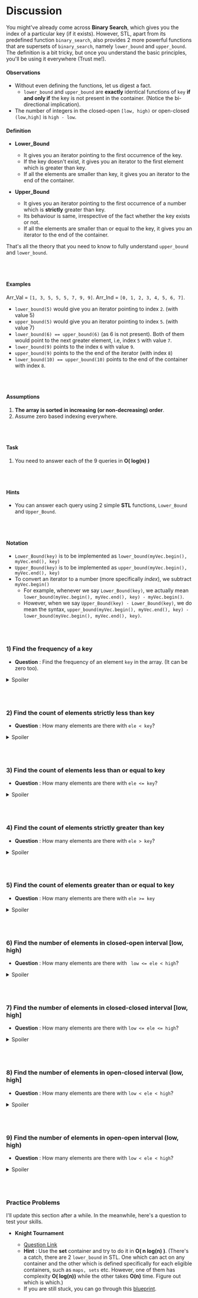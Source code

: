 # Discussion
You might've already come across **Binary Search**, which gives you the index of a particular key (if it exists). However, STL, apart from its predefined function `binary_search`,  also provides 2 more powerful functions that are supersets of `binary_search`, namely `lower_bound` and `upper_bound`. The definition is a bit tricky, but once you understand the basic principles, you'll be using it everywhere (Trust me!).

#### **Observations**

* Without even defining the functions, let us digest a fact.
	* `lower_bound` and `upper_bound` are **exactly** identical functions of `key`  **if and only if** the key is not present in the container. (Notice the bi-directional implication).    
* The number of integers in the closed-open `[low, high)` or open-closed `(low,high]` is `high - low`.



#### **Definition**

* **Lower_Bound**
  * It gives you an iterator pointing to the first occurrence of the key.
  * If the key doesn't exist, it gives you an iterator to the first element which is greater than key.
  * If all the elements are smaller than key, it gives you an iterator to the end of the container.

* **Upper_Bound**
	* It gives you an iterator pointing to the first occurrence of a number which is **strictly** greater than key.
	* Its behaviour is same, irrespective of the fact whether the key exists or not.
	* If all the elements are smaller than or equal to the key, it gives you an iterator to the end of the container.

That's all the theory that you need to know to fully understand `upper_bound` and `lower_bound`.

<br></br>

#### **Examples**

Arr_Val = `[1, 3, 5, 5, 5, 7, 9, 9]`.
Arr_Ind = `[0, 1, 2, 3, 4, 5, 6, 7]`.

* `lower_bound(5)` would give you an iterator pointing to index `2`. (with value 5)
* `upper_bound(5)` would give you an iterator pointing to index `5`. (with value 7)
* `lower_bound(6) == upper_bound(6)` (as 6 is not present). Both of them would point to the next greater element, i.e,  index `5` with value `7`.
* `lower_bound(9)` points to the index `6` with value `9`.
* `upper_bound(9)` points to the the end of the iterator (with index `8`)
* `lower_bound(10) == upper_bound(10)` points to the end of the container with index  `8`.

<br></br>

#### **Assumptions**
1) **The array is sorted in increasing (or non-decreasing) order**.
2) Assume zero based indexing everywhere.

<br></br>

#### **Task**
1) You need to answer each of the 9 queries in **O( log(n) )**

<br></br>

#### **Hints**
* You can answer each query using 2 simple **STL** functions, `Lower_Bound` and `Upper_Bound`.

<br></br>

#### **Notation**
* `Lower_Bound(key)` is to be implemented as `lower_bound(myVec.begin(), myVec.end(), key)`
* `Upper_Bound(key)` is to be implemented as `upper_bound(myVec.begin(), myVec.end(), key)`
* To convert an iterator to a number (more specifically *index*), we subtract `myVec.begin()` 
  * For example, whenever we say `Lower_Bound(key)`, we actually mean `lower_bound(myVec.begin(), myVec.end(), key) - myVec.begin()`.
  * However, when we say `Upper_Bound(key) - Lower_Bound(key)`, we do mean the syntax, `upper_bound(myVec.begin(), myVec.end(), key) - lower_bound(myVec.begin(), myVec.end(), key)`. 

<br></br>

### 1) Find the frequency of a  key
* **Question** : Find the frequency of an element `key` in the array. (It can be zero too).

<details>
	<summary>Spoiler</summary>

* **Answer** : `Upper_Bound(key) - Lower_Bound(key)`.
* **Implementation** : See the last notation.
* **Explanation** :  
	* **Key Exists** : We can find the first occurrence of the key using `lower_bound(key)`. Obviously, we need to include this index in our answer. Then, we can find the first occurrence of the number just greater than key using `upper_bound`. Of course, we won't include this index in our answer. So, it becomes a closed open set, with length `upper_bound(key) - lower_bound(key)`. (By observation-2)
	* **Key Doesn't Exist** : The above formula would still work as `lower_bound` and `upper_bound` would point to the same element , hence the difference is zero as required.

</details>

<br></br>

### 2) Find the count of elements strictly less than key
* **Question** : How many elements are there with `ele < key`?

<details>
	<summary>Spoiler</summary>

* **Answer** : `Lower_Bound(key)`.
* **Implementation** : `lower_bound(myVec.begin(), myVec.end(), key) - myVec.begin()`
* **Explanation** : We can find the occurrence of the first element greater than or equal to key. We don't need to include this index in our answer. Moreover, the `0-th` index is a part of the answer. So the answer is the length of the closed-open set `[0, lower_bound(key)]`. Hence, the result follows from observation-2.

</details>

<br></br>

### 3) Find the count of elements less than or equal to key
* **Question** : How many elements are there with `ele <= key`?

<details>
	<summary>Spoiler</summary>

* **Answer** : `Upper_Bound(key)`
* **Implementation** : `upper_bound(myVec.begin(), myVec.end(), key) - myVec.begin()`
* **Explanation** : 
	* We can find the index of the first element strictly greater than key. We don't need to include this index in our answer. So we again form a closed-open set with `0` on the left end. Hence, the result follows.
	* An alternate explanation is to add the frequency of the key in the last answer. Can you see that the result now follows from simple algebra?

</details>

<br></br>

### 4) Find the count of elements strictly greater than key
* **Question** : How many elements are there with `ele > key`?

<details>
	<summary>Spoiler</summary>

* **Answer** : `n - Upper_Bound(key)`.
* **Implementation** : `n - ( upper_bound(myVec.begin(), myVec.end(), key) - myVec.begin() )`
* **Explanation** : Solve for complements.

</details>

<br></br>

### 5) Find the count of elements greater than or equal to key
* **Question** : How many elements are there with `ele >= key`

<details>
	<summary>Spoiler</summary>

* **Answer** : `n - Lower_Bound(key)`
* **Implementation** : `n - ( lower_bound(myVec.begin(), myVec.end(), key) - myVec.begin() )`
* * **Explanation** : Solve for complements.

</details>

<br></br>

### 6) Find the number of elements in closed-open interval [low, high)
* **Question** : How many elements are there with ` low <= ele < high`?

<details>
	<summary>Spoiler</summary>

* **Answer** : `Lower_Bound(high) - Lower_Bound(low)`
* **Implementation** : See the last notation.
* **Explanation** : Find the first occurrence of the first number bigger than or equal to the `low`. We need to include this in our set. Then, find the first occurrence of a number bigger than or equal to `high`. We need to exclude this index. We get a closed-open set and the result follows.

</details>

<br></br>

### 7) Find the number of elements in closed-closed interval [low, high]
* **Question** : How many elements are there with `low <= ele <= high`?

<details>
	<summary>Spoiler</summary>

* **Answer** : `Upper_Bound(high) - Lower_Bound(low)`
* **Implementation** : See the last notation.
* **Explanation**
	* *Short Explanation* : Just add the frequency of `high` to the last result.
	* *Alternate Explanation* : Find the first occurrence of a number greater than or equal to `low`. We need to include this in our set. Then find the first occurrence of a number strictly greater than `high`. We need to stop our search here (excluding it). We again get a closed open set.

</details>

<br></br>

### 8) Find the number of elements in open-closed interval (low, high]
* **Question** : How many elements are there with `low < ele < high`?

<details>
	<summary>Spoiler</summary>

* **Answer** : `Upper_Bound(high) - Upper_Bound(low)`
* **Implementation** : See the last notation.
* **Explanation** 
* **Explanation**
	* *Short Explanation* : Just subtract the frequency of `low` from the last result.
	* *Alternate Explanation* : Find the first occurrence of a number strictly greater than `low`. We need to include this in our set. Then find the first occurrence of a number strictly greater than `high`. We need to stop our search here (i.e, exclude this index). This time, we get a closed-open set and the result follows.

</details>

<br></br>

### 9) Find the number of elements in open-open interval (low, high)
* **Question** : How many elements are there with `low < ele < high`?

<details>
	<summary>Spoiler</summary>

* **Answer** : `Lower_Bound(high) - Upper_Bound(low)`
* **Implementation** : See the last notation.
* * **Explanation**
	* *Short Explanation* : Just subtract the frequency of `high` from the last result.
	* *Alternate Explanation* : Find the first occurrence of a number strictly greater than `low`. We need to include this in our set. Then find the first occurrence of a number greater than or equal to `high`. We need to stop our search here (i.e, exclude this index). This time too, we get a closed-open set and the result follows.

</details>

<br></br>

### Practice Problems

I'll update this section after a while. In the meanwhile, here's a question to test your skills.

* **Knight Tournament**

  * [Question Link](https://codeforces.com/problemset/problem/356/A)
  * **Hint** : Use the **set** container and try to do it in **O( n log(n) )**. (There's a catch, there are 2 `lower_bound` in STL. One which can act on any container and the other which is defined specifically for each eligible containers, such as `maps, sets` etc. However, one of them has complexity **O( log(n))** while the other takes **O(n)** time. Figure out which is which.)
  * If you are still stuck, you can go through this [blueprint](https://github.com/Just-A-Visitor/Wayback-Machine/blob/master/Course%20Preparation/Knight%20Tournament%20(Blueprint).cpp).
